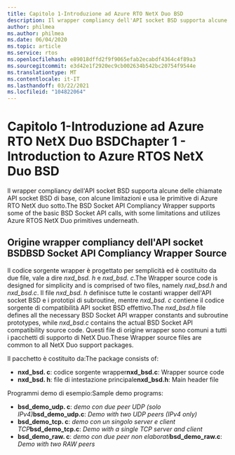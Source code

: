 ```yaml
---
title: Capitolo 1-Introduzione ad Azure RTO NetX Duo BSD
description: Il wrapper compliancy dell'API socket BSD supporta alcune delle chiamate API socket BSD di base, con alcune limitazioni e usa le primitive di Azure RTO NetX duo sotto.
author: philmea
ms.author: philmea
ms.date: 06/04/2020
ms.topic: article
ms.service: rtos
ms.openlocfilehash: e89018dffd2f9f9065efab2ecabdf4364c4f89a3
ms.sourcegitcommit: e3d42e1f2920ec9cb002634b542bc20754f9544e
ms.translationtype: MT
ms.contentlocale: it-IT
ms.lasthandoff: 03/22/2021
ms.locfileid: "104822064"
---
```

# <a name="chapter-1---introduction-to-azure-rtos-netx-duo-bsd"></a><span data-ttu-id="1c68c-103">Capitolo 1-Introduzione ad Azure RTO NetX Duo BSD</span><span class="sxs-lookup"><span data-stu-id="1c68c-103">Chapter 1 - Introduction to Azure RTOS NetX Duo BSD</span></span>

<span data-ttu-id="1c68c-104">Il wrapper compliancy dell'API socket BSD supporta alcune delle chiamate API socket BSD di base, con alcune limitazioni e usa le primitive di Azure RTO NetX duo sotto.</span><span class="sxs-lookup"><span data-stu-id="1c68c-104">The BSD Socket API Compliancy Wrapper supports some of the basic BSD Socket API calls, with some limitations and utilizes Azure RTOS NetX Duo primitives underneath.</span></span>

## <a name="bsd-socket-api-compliancy-wrapper-source"></a><span data-ttu-id="1c68c-105">Origine wrapper compliancy dell'API socket BSD</span><span class="sxs-lookup"><span data-stu-id="1c68c-105">BSD Socket API Compliancy Wrapper Source</span></span>

<span data-ttu-id="1c68c-106">Il codice sorgente wrapper è progettato per semplicità ed è costituito da due file, vale a dire *nxd_bsd. h* e *nxd_bsd. c*.</span><span class="sxs-lookup"><span data-stu-id="1c68c-106">The Wrapper source code is designed for simplicity and is comprised of two files, namely *nxd_bsd.h* and *nxd_bsd.c*.</span></span> <span data-ttu-id="1c68c-107">Il file *nxd_bsd. h* definisce tutte le costanti wrapper dell'API socket BSD e i prototipi di subroutine, mentre *nxd_bsd. c* contiene il codice sorgente di compatibilità API socket BSD effettivo.</span><span class="sxs-lookup"><span data-stu-id="1c68c-107">The *nxd_bsd.h* file defines all the necessary BSD Socket API wrapper constants and subroutine prototypes, while *nxd_bsd.c* contains the actual BSD Socket API compatibility source code.</span></span> <span data-ttu-id="1c68c-108">Questi file di origine wrapper sono comuni a tutti i pacchetti di supporto di NetX Duo.</span><span class="sxs-lookup"><span data-stu-id="1c68c-108">These Wrapper source files are common to all NetX Duo support packages.</span></span>

<span data-ttu-id="1c68c-109">Il pacchetto è costituito da:</span><span class="sxs-lookup"><span data-stu-id="1c68c-109">The package consists of:</span></span>

- <span data-ttu-id="1c68c-110">**nxd_bsd. c**: codice sorgente wrapper</span><span class="sxs-lookup"><span data-stu-id="1c68c-110">**nxd_bsd.c**: Wrapper source code</span></span>
- <span data-ttu-id="1c68c-111">**nxd_bsd. h**: file di intestazione principale</span><span class="sxs-lookup"><span data-stu-id="1c68c-111">**nxd_bsd.h**: Main header file</span></span>

<span data-ttu-id="1c68c-112">Programmi demo di esempio:</span><span class="sxs-lookup"><span data-stu-id="1c68c-112">Sample demo programs:</span></span>

- <span data-ttu-id="1c68c-113">**bsd_demo_udp. c**: *demo con due peer UDP (solo IPv4)*</span><span class="sxs-lookup"><span data-stu-id="1c68c-113">**bsd_demo_udp.c**: *Demo with two UDP peers (IPv4 only)*</span></span>
- <span data-ttu-id="1c68c-114">**bsd_demo_tcp. c**: *demo con un singolo server e client TCP*</span><span class="sxs-lookup"><span data-stu-id="1c68c-114">**bsd_demo_tcp.c**: *Demo with a single TCP server and client*</span></span>
- <span data-ttu-id="1c68c-115">**bsd_demo_raw. c**: *demo con due peer non elaborati*</span><span class="sxs-lookup"><span data-stu-id="1c68c-115">**bsd_demo_raw.c**: *Demo with two RAW peers*</span></span>